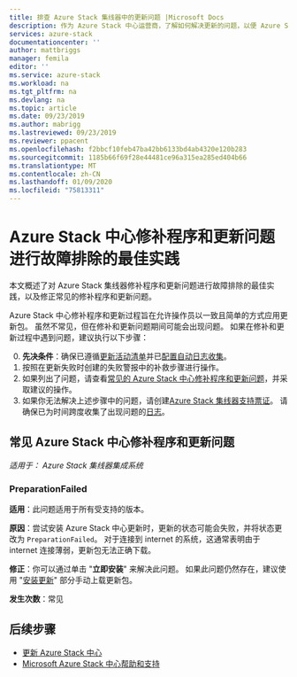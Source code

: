 ```yaml
---
title: 排查 Azure Stack 集线器中的更新问题 |Microsoft Docs
description: 作为 Azure Stack 中心运营商，了解如何解决更新的问题，以便 Azure Stack 中心尽快返回到生产环境。
services: azure-stack
documentationcenter: ''
author: mattbriggs
manager: femila
editor: ''
ms.service: azure-stack
ms.workload: na
ms.tgt_pltfrm: na
ms.devlang: na
ms.topic: article
ms.date: 09/23/2019
ms.author: mabrigg
ms.lastreviewed: 09/23/2019
ms.reviewer: ppacent
ms.openlocfilehash: f2bbcf10feb47ba42bb6133bd4ab4320e120b283
ms.sourcegitcommit: 1185b66f69f28e44481ce96a315ea285ed404b66
ms.translationtype: MT
ms.contentlocale: zh-CN
ms.lasthandoff: 01/09/2020
ms.locfileid: "75813311"
---
```

# <a name="best-practices-for-troubleshooting-azure-stack-hub-patch-and-update-issues"></a>Azure Stack 中心修补程序和更新问题进行故障排除的最佳实践

本文概述了对 Azure Stack 集线器修补程序和更新问题进行故障排除的最佳实践，以及修正常见的修补程序和更新问题。


Azure Stack 中心修补程序和更新过程旨在允许操作员以一致且简单的方式应用更新包。 虽然不常见，但在修补和更新问题期间可能会出现问题。 如果在修补和更新过程中遇到问题，建议执行以下步骤：

0. **先决条件**：确保已遵循[更新活动清单](release-notes-checklist.md)并已[配置自动日志收集](azure-stack-configure-automatic-diagnostic-log-collection.md)。
1. 按照在更新失败时创建的失败警报中的补救步骤进行操作。
2. 如果列出了问题，请查看[常见的 Azure Stack 中心修补程序和更新问题](https://docs.microsoft.com/azure-stack/operator/azure-stack-updates-troubleshoot#Common-azure-stack-hub-patch-and-update-issues)，并采取建议的操作。
3. 如果你无法解决上述步骤中的问题，请创建[Azure Stack 集线器支持票证](azure-stack-help-and-support-overview.md)。 请确保已为时间跨度收集了出现问题的[日志](https://docs.microsoft.com/azure-stack/operator/azure-stack-configure-on-demand-diagnostic-log-collection)。

## <a name="common-azure-stack-hub-patch-and-update-issues"></a>常见 Azure Stack 中心修补程序和更新问题

*适用于： Azure Stack 集线器集成系统*

### <a name="preparationfailed"></a>PreparationFailed

**适用**：此问题适用于所有受支持的版本。

**原因**：尝试安装 Azure Stack 中心更新时，更新的状态可能会失败，并将状态更改为 `PreparationFailed`。 对于连接到 internet 的系统，这通常表明由于 internet 连接薄弱，更新包无法正确下载。 

**修正**：你可以通过单击 "**立即安装**" 来解决此问题。 如果此问题仍然存在，建议使用 "[安装更新](azure-stack-apply-updates.md?#install-updates-and-monitor-progress)" 部分手动上载更新包。

**发生次数**：常见

## <a name="next-steps"></a>后续步骤

- [更新 Azure Stack 中心](azure-stack-updates.md)  
- [Microsoft Azure Stack 中心帮助和支持](azure-stack-help-and-support-overview.md)
